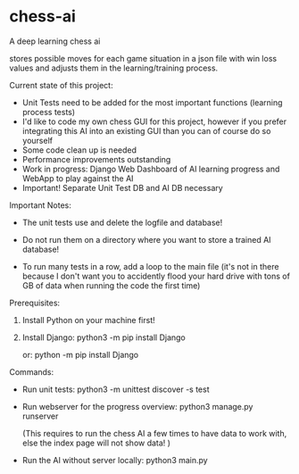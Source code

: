 # chess-ai

A deep learning chess ai

stores possible moves for each game situation in a json file with win loss values and adjusts them in the learning/training process.

Current state of this project:

- Unit Tests need to be added for the most important functions (learning process tests)
- I'd like to code my own chess GUI for this project, however if you prefer integrating this AI into an existing GUI than you can of course do so yourself
- Some code clean up is needed
- Performance improvements outstanding
- Work in progress: Django Web Dashboard of AI learning progress and WebApp to play against the AI
- Important! Separate Unit Test DB and AI DB necessary

Important Notes:

- The unit tests use and delete the logfile and database!

- Do not run them on a directory where you want to store a trained AI database!

- To run many tests in a row, add a loop to the main file (it's not in there because I don't want you to accidently flood your hard drive with tons of GB of data when running the code the first time)

Prerequisites:

1. Install Python on your machine first!
2. Install Django: python3 -m pip install Django

   or: python -m pip install Django

Commands:

- Run unit tests: python3 -m unittest discover -s test

- Run webserver for the progress overview: python3 manage.py runserver

  (This requires to run the chess AI a few times to have data to work with, else the index page will not show data! )

- Run the AI without server locally: python3 main.py
